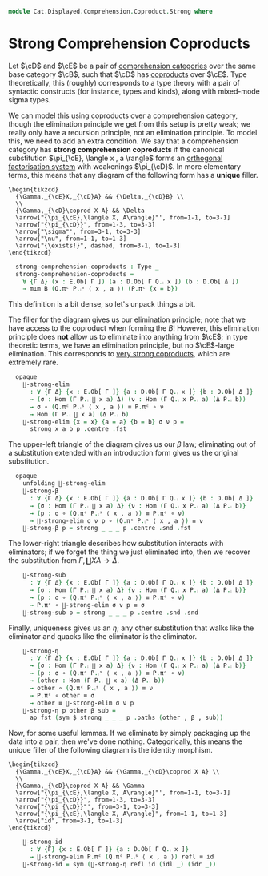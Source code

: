 <!--
```agda
open import Cat.Morphism.Orthogonal
open import Cat.Prelude

open import Cat.Displayed.Base
open import Cat.Displayed.Comprehension
open import Cat.Displayed.Comprehension.Coproduct
open import Cat.Displayed.Cartesian
open import Cat.Displayed.Cartesian.Indexing
open import Cat.Displayed.Cocartesian
open import Cat.Displayed.Fibre

import Cat.Reasoning
import Cat.Displayed.Reasoning
```
-->

```agda
module Cat.Displayed.Comprehension.Coproduct.Strong where
```

<!--
```agda
```
-->

# Strong Comprehension Coproducts

Let $\cD$ and $\cE$ be a pair of [comprehension categories] over the same
base category $\cB$, such that $\cD$ has [coproducts] over $\cE$.
Type theoretically, this (roughly) corresponds to a type theory with
a pair of syntactic constructs (for instance, types and kinds), along
with mixed-mode sigma types.

We can model this using coproducts over a comprehension category, though
the elimination principle we get from this setup is pretty weak; we
really only have a recursion principle, not an elimination principle.
To model this, we need to add an extra condition. We say that a
comprehension category has **strong comprehension coproducts** if
the canonical substitution $\pi_{\cE}, \langle x , a \rangle$ forms an
[orthogonal factorisation system] with weakenings $\pi_{\cD}$. In
more elementary terms, this means that any diagram of the following form
has a **unique** filler.

~~~{.quiver}
\begin{tikzcd}
  {\Gamma,_{\cE}X,_{\cD}A} && {\Delta,_{\cD}B} \\
  \\
  {\Gamma,_{\cD}\coprod X A} && \Delta
  \arrow["{\pi_{\cE},\langle X, A\rangle}"', from=1-1, to=3-1]
  \arrow["{\pi_{\cD}}", from=1-3, to=3-3]
  \arrow["\sigma"', from=3-1, to=3-3]
  \arrow["\nu", from=1-1, to=1-3]
  \arrow["{\exists!}", dashed, from=3-1, to=1-3]
\end{tikzcd}
~~~

[comprehension categories]: Cat.Displayed.Comprehension.html
[coproducts]: Cat.Displayed.Comprehension.Coproduct.html
[orthogonal factorisation system]: Cat.Morphism.Orthogonal.html

<!--
```agda
module _
  {ob ℓb od ℓd oe ℓe} {B : Precategory ob ℓb}
  {D : Displayed B od ℓd} {E : Displayed B oe ℓe}
  {D-fib : Cartesian-fibration D} {E-fib : Cartesian-fibration E}
  (P : Comprehension D) {Q : Comprehension E}
  (coprods : has-comprehension-coproducts D-fib E-fib Q)
  where
  private
    open Cat.Reasoning B
    module E = Displayed E
    module D = Displayed D
    module P = Comprehension D D-fib P
    module Q = Comprehension E E-fib Q
    open has-comprehension-coproducts coprods
```
-->

```agda
  strong-comprehension-coproducts : Type _
  strong-comprehension-coproducts =
    ∀ {Γ Δ} (x : E.Ob[ Γ ]) (a : D.Ob[ Γ Q.⨾ x ]) (b : D.Ob[ Δ ])
    → m⊥m B (Q.πᶜ P.⨾ˢ ⟨ x , a ⟩) (P.πᶜ {x = b})
```

<!--
```agda
  record make-strong-comprehension-coproducts : Type (ob ⊔ ℓb ⊔ od ⊔ oe) where
    no-eta-equality
    field
      ∐-strong-elim
        : ∀ {Γ Δ} {x : E.Ob[ Γ ]} {a : D.Ob[ Γ Q.⨾ x ]} {b : D.Ob[ Δ ]}
        → (σ : Hom (Γ P.⨾ ∐ x a) Δ) (ν : Hom (Γ Q.⨾ x P.⨾ a) (Δ P.⨾ b))
        → σ ∘ (Q.πᶜ P.⨾ˢ ⟨ x , a ⟩) ≡ P.πᶜ ∘ ν
        → Hom (Γ P.⨾ ∐ x a) (Δ P.⨾ b)
      ∐-strong-β
        : ∀ {Γ Δ} {x : E.Ob[ Γ ]} {a : D.Ob[ Γ Q.⨾ x ]} {b : D.Ob[ Δ ]}
        → {σ : Hom (Γ P.⨾ ∐ x a) Δ} {ν : Hom (Γ Q.⨾ x P.⨾ a) (Δ P.⨾ b)}
        → (p : σ ∘ (Q.πᶜ P.⨾ˢ ⟨ x , a ⟩) ≡ P.πᶜ ∘ ν)
        → ∐-strong-elim σ ν p ∘ (Q.πᶜ P.⨾ˢ ⟨ x , a ⟩) ≡ ν
      ∐-strong-sub
        : ∀ {Γ Δ} {x : E.Ob[ Γ ]} {a : D.Ob[ Γ Q.⨾ x ]} {b : D.Ob[ Δ ]}
        → {σ : Hom (Γ P.⨾ ∐ x a) Δ} {ν : Hom (Γ Q.⨾ x P.⨾ a) (Δ P.⨾ b)}
        → (p : σ ∘ (Q.πᶜ P.⨾ˢ ⟨ x , a ⟩) ≡ P.πᶜ ∘ ν)
        → P.πᶜ ∘ ∐-strong-elim σ ν p ≡ σ
      ∐-strong-η
        : ∀ {Γ Δ} {x : E.Ob[ Γ ]} {a : D.Ob[ Γ Q.⨾ x ]} {b : D.Ob[ Δ ]}
        → {σ : Hom (Γ P.⨾ ∐ x a) Δ} {ν : Hom (Γ Q.⨾ x P.⨾ a) (Δ P.⨾ b)}
        → (p : σ ∘ (Q.πᶜ P.⨾ˢ ⟨ x , a ⟩) ≡ P.πᶜ ∘ ν)
        → (other : Hom (Γ P.⨾ ∐ x a) (Δ P.⨾ b))
        → other ∘ (Q.πᶜ P.⨾ˢ ⟨ x , a ⟩) ≡ ν
        → P.πᶜ ∘ other ≡ σ
        → other ≡ ∐-strong-elim σ ν p

  to-strong-comprehension-coproducts
    : make-strong-comprehension-coproducts
    → strong-comprehension-coproducts
  to-strong-comprehension-coproducts mk x a b {u = u} {v = v} p =
    contr (∐-strong-elim _ _ p , ∐-strong-β p , ∐-strong-sub p) λ w →
       Σ-prop-path (λ _ → ×-is-hlevel 1 (Hom-set _ _ _ _) (Hom-set _ _ _ _)) $
       sym (∐-strong-η p (w .fst) (w .snd .fst) (w .snd .snd))
    where open make-strong-comprehension-coproducts mk
```
-->

This definition is a bit dense, so let's unpack things a bit.

<!--
```agda
module strong-comprehension-coproducts
  {ob ℓb od ℓd oe ℓe} {B : Precategory ob ℓb}
  {D : Displayed B od ℓd} {E : Displayed B oe ℓe}
  {D-fib : Cartesian-fibration D} {E-fib : Cartesian-fibration E}
  (P : Comprehension D) {Q : Comprehension E}
  (coprods : has-comprehension-coproducts D-fib E-fib Q)
  (strong : strong-comprehension-coproducts P coprods)
  where
  private
    open Cat.Reasoning B
    module E = Displayed E
    module D = Displayed D
    module P = Comprehension D D-fib P
    module Q = Comprehension E E-fib Q
    open has-comprehension-coproducts coprods
```
-->

The filler for the diagram gives us our elimination principle; note
that we have access to the coproduct when forming the $B$! However,
this elimination principle does **not** allow us to eliminate into
anything from $\cE$; in type theoretic terms, we have an elimination
principle, but no $\cE$-large elimination. This corresponds to
[very strong coproducts], which are extremely rare.

[very strong coproducts]: Cat.Displayed.Comprehension.Coproduct.VeryStrong.html

```agda
  opaque
    ∐-strong-elim
      : ∀ {Γ Δ} {x : E.Ob[ Γ ]} {a : D.Ob[ Γ Q.⨾ x ]} {b : D.Ob[ Δ ]}
      → (σ : Hom (Γ P.⨾ ∐ x a) Δ) (ν : Hom (Γ Q.⨾ x P.⨾ a) (Δ P.⨾ b))
      → σ ∘ (Q.πᶜ P.⨾ˢ ⟨ x , a ⟩) ≡ P.πᶜ ∘ ν
      → Hom (Γ P.⨾ ∐ x a) (Δ P.⨾ b)
    ∐-strong-elim {x = x} {a = a} {b = b} σ ν p =
      strong x a b p .centre .fst
```

The upper-left triangle of the diagram gives us our $\beta$ law;
eliminating out of a substitution extended with an introduction form
gives us the original substitution.

```agda
  opaque
    unfolding ∐-strong-elim
    ∐-strong-β
      : ∀ {Γ Δ} {x : E.Ob[ Γ ]} {a : D.Ob[ Γ Q.⨾ x ]} {b : D.Ob[ Δ ]}
      → {σ : Hom (Γ P.⨾ ∐ x a) Δ} {ν : Hom (Γ Q.⨾ x P.⨾ a) (Δ P.⨾ b)}
      → (p : σ ∘ (Q.πᶜ P.⨾ˢ ⟨ x , a ⟩) ≡ P.πᶜ ∘ ν)
      → ∐-strong-elim σ ν p ∘ (Q.πᶜ P.⨾ˢ ⟨ x , a ⟩) ≡ ν
    ∐-strong-β p = strong _ _ _ p .centre .snd .fst
```

The lower-right triangle describes how substitution interacts with
eliminators; if we forget the thing we just eliminated into, then
we recover the substitution from $\Gamma, \coprod X A \to \Delta$.

```agda
    ∐-strong-sub
      : ∀ {Γ Δ} {x : E.Ob[ Γ ]} {a : D.Ob[ Γ Q.⨾ x ]} {b : D.Ob[ Δ ]}
      → {σ : Hom (Γ P.⨾ ∐ x a) Δ} {ν : Hom (Γ Q.⨾ x P.⨾ a) (Δ P.⨾ b)}
      → (p : σ ∘ (Q.πᶜ P.⨾ˢ ⟨ x , a ⟩) ≡ P.πᶜ ∘ ν)
      → P.πᶜ ∘ ∐-strong-elim σ ν p ≡ σ
    ∐-strong-sub p = strong _ _ _ p .centre .snd .snd
```

Finally, uniqueness gives us an $\eta$; any other substitution that
walks like the eliminator and quacks like the eliminator is the
eliminator.

```agda
    ∐-strong-η
      : ∀ {Γ Δ} {x : E.Ob[ Γ ]} {a : D.Ob[ Γ Q.⨾ x ]} {b : D.Ob[ Δ ]}
      → {σ : Hom (Γ P.⨾ ∐ x a) Δ} {ν : Hom (Γ Q.⨾ x P.⨾ a) (Δ P.⨾ b)}
      → (p : σ ∘ (Q.πᶜ P.⨾ˢ ⟨ x , a ⟩) ≡ P.πᶜ ∘ ν)
      → (other : Hom (Γ P.⨾ ∐ x a) (Δ P.⨾ b))
      → other ∘ (Q.πᶜ P.⨾ˢ ⟨ x , a ⟩) ≡ ν
      → P.πᶜ ∘ other ≡ σ
      → other ≡ ∐-strong-elim σ ν p
    ∐-strong-η p other β sub =
      ap fst (sym $ strong _ _ _ p .paths (other , β , sub)) 
```

Now, for some useful lemmas. If we eliminate by simply packaging up
the data into a pair, then we've done nothing. Categorically, this
means the unique filler of the following diagram is the identity
morphism.

~~~{.quiver}
\begin{tikzcd}
  {\Gamma,_{\cE}X,_{\cD}A} && {\Gamma,_{\cD}\coprod X A} \\
  \\
  {\Gamma,_{\cD}\coprod X A} && \Gamma
  \arrow["{\pi_{\cE},\langle X, A\rangle}"', from=1-1, to=3-1]
  \arrow["{\pi_{\cD}}", from=1-3, to=3-3]
  \arrow["{\pi_{\cD}}"', from=3-1, to=3-3]
  \arrow["{\pi_{\cE},\langle X, A\rangle}", from=1-1, to=1-3]
  \arrow["id", from=3-1, to=1-3]
\end{tikzcd}
~~~

```agda
    ∐-strong-id
      : ∀ {Γ} {x : E.Ob[ Γ ]} {a : D.Ob[ Γ Q.⨾ x ]}
      → ∐-strong-elim P.πᶜ (Q.πᶜ P.⨾ˢ ⟨ x , a ⟩) refl ≡ id
    ∐-strong-id = sym (∐-strong-η refl id (idl _) (idr _))
```
